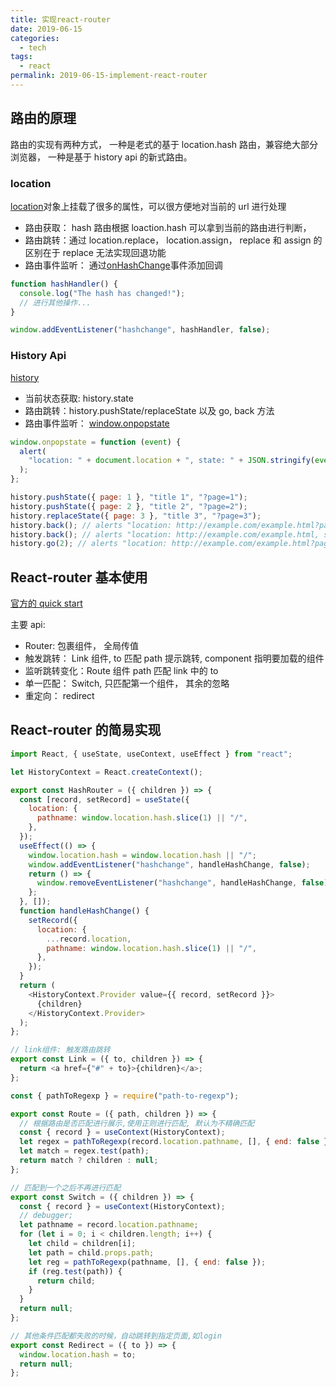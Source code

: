 ```yaml
---
title: 实现react-router
date: 2019-06-15
categories:
  - tech
tags:
  - react
permalink: 2019-06-15-implement-react-router
---
```


## 路由的原理

路由的实现有两种方式， 一种是老式的基于 location.hash 路由，兼容绝大部分浏览器， 一种是基于 history api 的新式路由。

### location

[location](https://developer.mozilla.org/en-US/docs/Web/API/Location)对象上挂载了很多的属性，可以很方便地对当前的 url 进行处理

- 路由获取： hash 路由根据 loaction.hash 可以拿到当前的路由进行判断，
- 路由跳转：通过 location.replace， location.assign， replace 和 assign 的区别在于 replace 无法实现回退功能
- 路由事件监听： 通过[onHashChange](https://developer.mozilla.org/en-US/docs/Web/API/WindowEventHandlers/onhashchange)事件添加回调

```js
function hashHandler() {
  console.log("The hash has changed!");
  // 进行其他操作...
}

window.addEventListener("hashchange", hashHandler, false);
```

### History Api

[history](https://developer.mozilla.org/en-US/docs/Web/API/History)

- 当前状态获取: history.state
- 路由跳转：history.pushState/replaceState 以及 go, back 方法
- 路由事件监听： [window.onpopstate](https://developer.mozilla.org/en-US/docs/Web/API/WindowEventHandlers/onpopstate)

```js
window.onpopstate = function (event) {
  alert(
    "location: " + document.location + ", state: " + JSON.stringify(event.state)
  );
};

history.pushState({ page: 1 }, "title 1", "?page=1");
history.pushState({ page: 2 }, "title 2", "?page=2");
history.replaceState({ page: 3 }, "title 3", "?page=3");
history.back(); // alerts "location: http://example.com/example.html?page=1, state: {"page":1}"
history.back(); // alerts "location: http://example.com/example.html, state: null
history.go(2); // alerts "location: http://example.com/example.html?page=3, state: {"page":3}
```

## React-router 基本使用

[官方的 quick start](https://reacttraining.com/react-router/web/guides/quick-start)

主要 api:

- Router: 包裹组件， 全局传值
- 触发跳转： Link 组件, to 匹配 path 提示跳转, component 指明要加载的组件
- 监听跳转变化：Route 组件 path 匹配 link 中的 to
- 单一匹配： Switch, 只匹配第一个组件， 其余的忽略
- 重定向： redirect

## React-router 的简易实现

```js
import React, { useState, useContext, useEffect } from "react";

let HistoryContext = React.createContext();

export const HashRouter = ({ children }) => {
  const [record, setRecord] = useState({
    location: {
      pathname: window.location.hash.slice(1) || "/",
    },
  });
  useEffect(() => {
    window.location.hash = window.location.hash || "/";
    window.addEventListener("hashchange", handleHashChange, false);
    return () => {
      window.removeEventListener("hashchange", handleHashChange, false);
    };
  }, []);
  function handleHashChange() {
    setRecord({
      location: {
        ...record.location,
        pathname: window.location.hash.slice(1) || "/",
      },
    });
  }
  return (
    <HistoryContext.Provider value={{ record, setRecord }}>
      {children}
    </HistoryContext.Provider>
  );
};

// link组件: 触发路由跳转
export const Link = ({ to, children }) => {
  return <a href={"#" + to}>{children}</a>;
};

const { pathToRegexp } = require("path-to-regexp");

export const Route = ({ path, children }) => {
  // 根据路由是否匹配进行展示,使用正则进行匹配, 默认为不精确匹配
  const { record } = useContext(HistoryContext);
  let regex = pathToRegexp(record.location.pathname, [], { end: false });
  let match = regex.test(path);
  return match ? children : null;
};

// 匹配到一个之后不再进行匹配
export const Switch = ({ children }) => {
  const { record } = useContext(HistoryContext);
  // debugger;
  let pathname = record.location.pathname;
  for (let i = 0; i < children.length; i++) {
    let child = children[i];
    let path = child.props.path;
    let reg = pathToRegexp(pathname, [], { end: false });
    if (reg.test(path)) {
      return child;
    }
  }
  return null;
};

// 其他条件匹配都失败的时候，自动跳转到指定页面,如login
export const Redirect = ({ to }) => {
  window.location.hash = to;
  return null;
};
```
